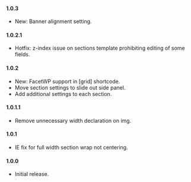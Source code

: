 #### 1.0.3
* New: Banner alignment setting.

#### 1.0.2.1
* Hotfix: z-index issue on sections template prohibiting editing of some fields.

#### 1.0.2
* New: FacetWP support in [grid] shortcode.
* Move section settings to slide out side panel.
* Add additional settings to each section.

#### 1.0.1.1
* Remove unnecessary width declaration on img.

#### 1.0.1
* IE fix for full width section wrap not centering.

#### 1.0.0
* Initial release.
